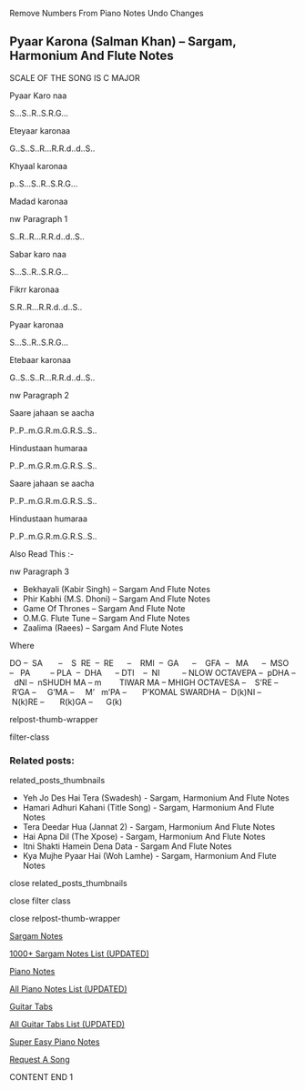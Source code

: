 
Remove Numbers From Piano Notes
Undo Changes



## Pyaar Karona (Salman Khan) – Sargam, Harmonium And Flute Notes



SCALE OF THE SONG IS C MAJOR



Pyaar Karo naa



S…S..R..S.R.G…



Eteyaar karonaa



G..S..S..R…R.R.d..d..S..



Khyaal karonaa



p..S…S..R..S.R.G…



Madad karonaa



nw Paragraph 1

S..R..R…R.R.d..d..S..



Sabar karo naa



S…S..R..S.R.G…



Fikrr karonaa



S.R..R…R.R.d..d..S..



Pyaar karonaa



S…S..R..S.R.G…



Etebaar karonaa



G..S..S..R…R.R.d..d..S..

nw Paragraph 2



Saare jahaan se aacha



P..P..m.G.R.m.G.R.S..S..



Hindustaan humaraa



P..P..m.G.R.m.G.R.S..S..



Saare jahaan se aacha



P..P..m.G.R.m.G.R.S..S..



Hindustaan humaraa



P..P..m.G.R.m.G.R.S..S..



Also Read This :-



nw Paragraph 3

* Bekhayali (Kabir Singh) – Sargam And Flute Notes
* Phir Kabhi (M.S. Dhoni) – Sargam And Flute Notes
* Game Of Thrones – Sargam And Flute Note
* O.M.G. Flute Tune – Sargam And Flute Notes
* Zaalima (Raees) – Sargam And Flute Notes



Where



DO –  SA       –    S  RE  –  RE      –    RMI  –  GA      –    GFA  –   MA      –  MSO  –   PA         – PLA  –  DHA      – DTI    –  NI          – NLOW OCTAVEPA –  pDHA –  dNI –  nSHUDH MA – m        TIWAR MA – MHIGH OCTAVESA –    S’RE –     R’GA –     G’MA –     M’   m’PA –       P’KOMAL SWARDHA –  D(k)NI –       N(k)RE –       R(k)GA –      G(k)



relpost-thumb-wrapper

filter-class

### Related posts:

related_posts_thumbnails

* Yeh Jo Des Hai Tera (Swadesh) - Sargam, Harmonium And Flute Notes
* Hamari Adhuri Kahani (Title Song) - Sargam, Harmonium And Flute Notes
* Tera Deedar Hua (Jannat 2) - Sargam, Harmonium And Flute Notes
* Hai Apna Dil (The Xpose) - Sargam, Harmonium And Flute Notes
* Itni Shakti Hamein Dena Data - Sargam And Flute Notes
* Kya Mujhe Pyaar Hai (Woh Lamhe) - Sargam, Harmonium And Flute Notes

close related_posts_thumbnails

close filter class

close relpost-thumb-wrapper

[Sargam Notes](https://www.notationsworld.com/sargam-notes.html)

[1000+ Sargam Notes List (UPDATED)](https://www.notationsworld.com/all-songs-list-sargam-notes.html)

[Piano Notes](https://www.notationsworld.com/piano-notes.html)

[All Piano Notes List (UPDATED)](https://www.notationsworld.com/all-songs-list-piano-notes.html)

[Guitar Tabs](https://www.notationsworld.com/guitar-tabs.html)

[All Guitar Tabs List (UPDATED)](https://www.notationsworld.com/all-songs-list-guitar-tabs.html)

[Super Easy Piano Notes](https://studywall.in/)

[Request A Song](https://www.notationsworld.com/request-a-song.html)

CONTENT END 1

